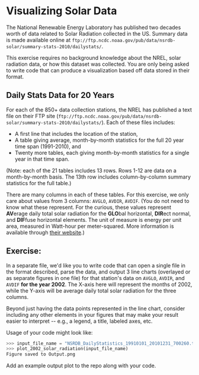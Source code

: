 # Visualizing Solar Data

The National Renewable Energy Laboratory has published two decades worth of data related to Solar Radiation collected in the US. Summary data is made available online at `ftp://ftp.ncdc.noaa.gov/pub/data/nsrdb-solar/summary-stats-2010/dailystats/`.

This exercise requires no background knowledge about the NREL, solar radiation data, or how this dataset was collected. You are only being asked to write code that can produce a visualization based off data stored in their format.

## Daily Stats Data for 20 Years

For each of the 850+ data collection stations, the NREL has published a text file on their FTP site (`ftp://ftp.ncdc.noaa.gov/pub/data/nsrdb-solar/summary-stats-2010/dailystats/`). Each of these files includes:
* A first line that includes the location of the station,
* A table giving average, month-by-month statistics for the full 20 year time span (1991-2010), and
* Twenty more tables, each giving month-by-month statistics for a single year in that time span.

(Note: each of the 21 tables includes 13 rows. Rows 1-12 are data on a month-by-month basis. The 13th row includes column-by-column summary statistics for the full table.)

There are many columns in each of these tables. For this exercise, we only care about values from 3 columns: `AVGLO`, `AVDIR`, `AVDIF`. (You do not need to know what these represent. For the curious, these values represent **AV**erage daily total solar radiation for the **GLO**bal horizontal, **DIR**ect normal, and **DIF**fuse horizontal elements. The unit of measure is energy per unit area, measured in Watt-hour per meter-squared. More information is available through [their website](https://www.ncdc.noaa.gov/data-access/land-based-station-data/land-based-datasets/solar-radiation).)

## Exercise:

In a separate file, we'd like you to write code that can open a single file in the format described, parse the data, and output 3 line charts (overlayed or as separate figures in one file) for that station's data on `AVGLO`, `AVDIR`, and `AVDIF` **for the year 2002**. The X-axis here will represent the months of 2002, while the Y-axis will be average daily total solar radiation for the three columns.

Beyond just having the data points represented in the line chart, consider including any other elements in your figures that may make your result easier to interpret -- e.g., a legend, a title, labeled axes, etc.

Usage of your code might look like:
```python
>>> input_file_name = "NSRDB_DailyStatistics_19910101_20101231_700260.txt"
>>> plot_2002_solar_radiation(input_file_name)
Figure saved to Output.png
```

Add an example output plot to the repo along with your code.
